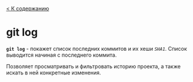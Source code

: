 [< К содержанию](../readme.md)

# git log



__`git log`__ - покажет список последних коммитов и их хеши *`SHA1`*. Список выводится начиная с последнего коммита. 

 Позволяет просматривать и фильтровать историю проекта, а также искать в ней конкретные изменения.

 
